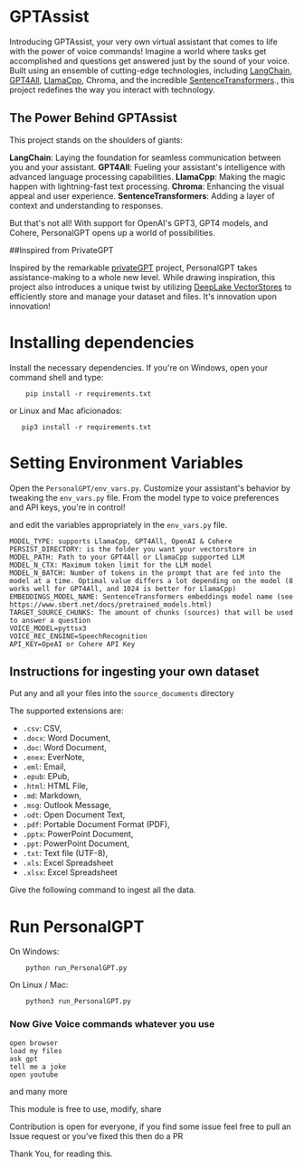 # GPTAssist


Introducing GPTAssist, your very own virtual assistant that comes to life with the power of voice commands! Imagine a world where tasks get accomplished and questions get answered just by the sound of your voice. Built using an ensemble of cutting-edge technologies, including [LangChain](https://github.com/hwchase17/langchain), [GPT4All](https://github.com/nomic-ai/gpt4all), [LlamaCpp](https://github.com/ggerganov/llama.cpp), Chroma, and the incredible [SentenceTransformers](https://www.sbert.net/)., this project redefines the way you interact with technology.

## The Power Behind GPTAssist

This project stands on the shoulders of giants:

**LangChain**: Laying the foundation for seamless communication between you and your assistant.
**GPT4All**: Fueling your assistant's intelligence with advanced language processing capabilities.
**LlamaCpp**: Making the magic happen with lightning-fast text processing.
**Chroma**: Enhancing the visual appeal and user experience.
**SentenceTransformers**: Adding a layer of context and understanding to responses.

But that's not all! With support for OpenAI's GPT3, GPT4 models, and Cohere, PersonalGPT opens up a world of possibilities.

##Inspired from PrivateGPT

Inspired by the remarkable [privateGPT](https://github.com/imartinez/privateGPT) project, PersonalGPT takes assistance-making to a whole new level. While drawing inspiration, this project also introduces a unique twist by utilizing [DeepLake VectorStores](https://github.com/activeloopai/deeplake) to efficiently store and manage your dataset and files. It's innovation upon innovation!

# Installing dependencies

Install the necessary dependencies. If you're on Windows, open your command shell and type:
```shell
    pip install -r requirements.txt
```
or Linux and Mac aficionados:
```
   pip3 install -r requirements.txt
```
# Setting Environment Variables

Open the `PersonalGPT/env_vars.py`. Customize your assistant's behavior by tweaking the `env_vars.py` file. From the model type to voice preferences and API keys, you're in control!

and edit the variables appropriately in the `env_vars.py` file.

```
MODEL_TYPE: supports LlamaCpp, GPT4All, OpenAI & Cohere
PERSIST_DIRECTORY: is the folder you want your vectorstore in
MODEL_PATH: Path to your GPT4All or LlamaCpp supported LLM
MODEL_N_CTX: Maximum token limit for the LLM model
MODEL_N_BATCH: Number of tokens in the prompt that are fed into the model at a time. Optimal value differs a lot depending on the model (8 works well for GPT4All, and 1024 is better for LlamaCpp)
EMBEDDINGS_MODEL_NAME: SentenceTransformers embeddings model name (see https://www.sbert.net/docs/pretrained_models.html)
TARGET_SOURCE_CHUNKS: The amount of chunks (sources) that will be used to answer a question
VOICE_MODEL=pyttsx3
VOICE_REC_ENGINE=SpeechRecognition
API_KEY=OpeAI or Cohere API Key
```

## Instructions for ingesting your own dataset

Put any and all your files into the `source_documents` directory

The supported extensions are:

   - `.csv`: CSV,
   - `.docx`: Word Document,
   - `.doc`: Word Document,
   - `.enex`: EverNote,
   - `.eml`: Email,
   - `.epub`: EPub,
   - `.html`: HTML File,
   - `.md`: Markdown,
   - `.msg`: Outlook Message,
   - `.odt`: Open Document Text,
   - `.pdf`: Portable Document Format (PDF),
   - `.pptx`: PowerPoint Document,
   - `.ppt`: PowerPoint Document,
   - `.txt`: Text file (UTF-8),
   - `.xls`: Excel Spreadsheet
   - `.xlsx`: Excel Spreadsheet

Give the following command to ingest all the data.

# Run PersonalGPT
On Windows:
```shell
    python run_PersonalGPT.py
```
On Linux / Mac:
```shell
    python3 run_PersonalGPT.py
```
### Now Give Voice commands whatever you use
```shell
open browser
load my files
ask gpt
tell me a joke
open youtube
```
and many more

This module is free to use, modify, share

Contribution is open for everyone, if you find some issue feel free to pull an Issue request or you've fixed this then do a PR

Thank You, for reading this.
